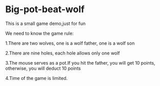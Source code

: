 
# Big-pot-beat-wolf
This is a small game demo,just for fun

We need to know the game rule:

1.There are two wolves, one is a wolf father, one is a wolf son

2.There are nine holes, each hole allows only one wolf

3.The mouse serves as a pot.If you hit the father, you will get 10 points, otherwise, you will deduct 10 points

4.Time of the game is limited.
